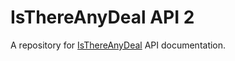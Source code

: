# IsThereAnyDeal API 2

A repository for [IsThereAnyDeal](https://isthereanydeal.com) API documentation.

